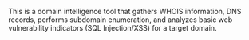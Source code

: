 This is a domain intelligence tool that gathers WHOIS information, DNS records, performs subdomain enumeration, and analyzes basic web vulnerability indicators (SQL Injection/XSS) for a target domain.
